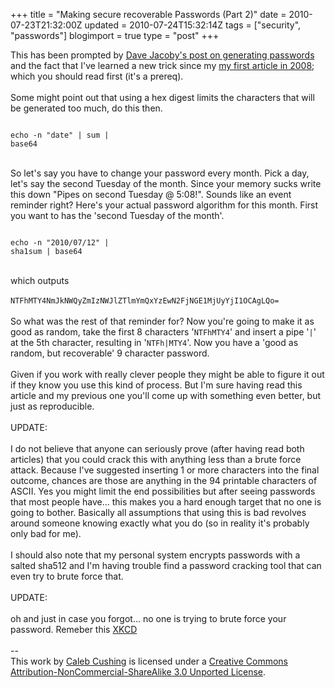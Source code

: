 +++
title = "Making secure recoverable Passwords (Part 2)"
date = 2010-07-23T21:32:00Z
updated = 2010-07-24T15:32:14Z
tags = ["security",  "passwords"]
blogimport = true 
type = "post"
+++

This has been prompted by <a href="http://varlogrant.blogspot.com/2010/07/quick-code-post-genpasswordpl.html">Dave Jacoby's post on generating passwords</a> and the fact that I've learned a new trick since my <a href="http://xenoterracide.blogspot.com/2008/04/making-secure-recoverable-passwords.html">my first article in 2008</a>; which you should read first (it's a prereq).<br /><br />Some might point out that using a hex digest limits the characters that will be generated too much, do this then.<br /><pre><code><br />echo -n "date" | <digest>sum | base64<br /></code></pre><br />So let's say you have to change your password every month. Pick a day, let's say the second Tuesday of the month. Since your memory sucks write this down "Pipes on second Tuesday @ 5:08!". Sounds like an event reminder right? Here's your actual password algorithm for this month. First you want to has the 'second Tuesday of the month'.<br /><pre><code><br />echo -n "2010/07/12" | sha1sum | base64<br /></code></pre><br />which outputs<br /><br /><code>NTFhMTY4NmJkNWQyZmIzNWJlZTlmYmQxYzEwN2FjNGE1MjUyYjI1OCAgLQo=</code><br /><br />So what was the rest of that reminder for? Now you're going to make it as good as random, take the first 8 characters '<code>NTFhMTY4</code>' and insert a pipe '<code>|</code>' at the 5th character, resulting in '<code>NTFh|MTY4</code>'. Now you have a 'good as random, but recoverable' 9 character password.<br /><br />Given if you work with really clever people they might be able to figure it out if they know you use this kind of process. But I'm sure having read this article and my previous one you'll come up with something even better, but just as reproducible.<br /><br />UPDATE:<br /><br />I do not believe that anyone can seriously prove (after having read both articles) that you could crack this with anything less than a brute force attack. Because I've suggested inserting 1 or more characters into the final outcome, chances are those are anything in the 94 printable characters of ASCII. Yes you might limit the end possibilities but after seeing passwords that most people have... this makes you a hard enough target that no one is going to bother. Basically all assumptions that using this is bad revolves around someone knowing exactly what you do (so in reality it's probably only bad for me).<br /><br />I should also note that my personal system encrypts passwords with a salted sha512 and I'm having trouble find a password cracking tool that can even try to brute force that.<br /><br />UPDATE:<br /><br />oh and just in case you forgot... no one is trying to brute force your password. Remeber this <a href="http://xkcd.com/538/">XKCD</a><div class="blogger-post-footer"><br />--<br />
This <span xmlns:dc="http://purl.org/dc/elements/1.1/" href="http://purl.org/dc/dcmitype/Text" rel="dc:type">work</span> by <a xmlns:cc="http://creativecommons.org/ns#" href="http://www.xenoterracide.com" property="cc:attributionName" rel="cc:attributionURL">Caleb Cushing</a> is licensed under a <a rel="license" href="http://creativecommons.org/licenses/by-nc-sa/3.0/">Creative Commons Attribution-NonCommercial-ShareAlike 3.0 Unported License</a>.</div>
